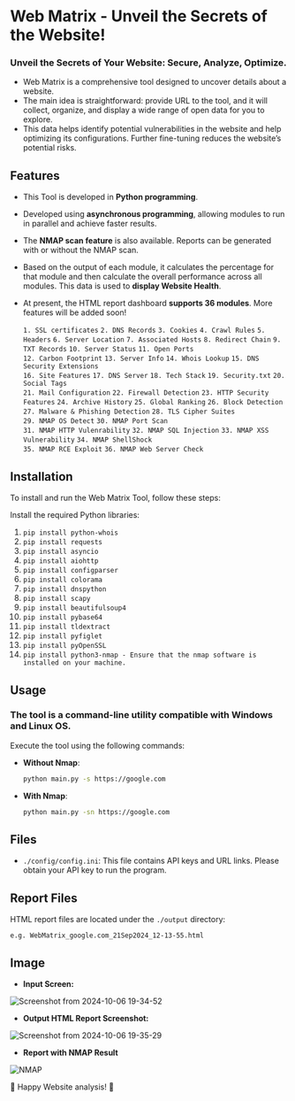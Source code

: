 # Web Matrix - Unveil the Secrets of the Website!

### Unveil the Secrets of Your Website: Secure, Analyze, Optimize.
- Web Matrix is a comprehensive tool designed to uncover details about a website.
- The main idea is straightforward: provide URL to the tool, and it will collect, organize, and display a wide range of open data for you to explore.
- This data helps identify potential vulnerabilities in the website and help optimizing its configurations. Further fine-tuning reduces the website’s potential risks.

## Features
- This Tool is developed in **Python programming**.
- Developed using **asynchronous programming**, allowing modules to run in parallel and achieve faster results.
- The **NMAP scan feature** is also available. Reports can be generated with or without the NMAP scan.
- Based on the output of each module, it calculates the percentage for that module and then calculate the overall performance across all modules. This data is used to **display Website Health**.
- At present, the HTML report dashboard **supports 36 modules**. More features will be added soon! 
  
  `1. SSL certificates`
  `2. DNS Records`
  `3. Cookies`
  `4. Crawl Rules`
  `5. Headers`
  `6. Server Location`
  `7. Associated Hosts`
  `8. Redirect Chain`
  `9. TXT Records`
  `10. Server Status`
  `11. Open Ports`  
  `12. Carbon Footprint`
  `13. Server Info`
  `14. Whois Lookup`
  `15. DNS Security Extensions`  
  `16. Site Features`
  `17. DNS Server`
  `18. Tech Stack`
  `19. Security.txt`
  `20. Social Tags`  
  `21. Mail Configuration`
  `22. Firewall Detection`
  `23. HTTP Security Features`
  `24. Archive History`
  `25. Global Ranking`
  `26. Block Detection`
  `27. Malware & Phishing Detection`
  `28. TLS Cipher Suites`  
  `29. NMAP OS Detect`
  `30. NMAP Port Scan`   
  `31. NMAP HTTP Vulenrability`
  `32. NMAP SQL Injection`
  `33. NMAP XSS Vulnerability`
  `34. NMAP ShellShock`  
  `35. NMAP RCE Exploit`
  `36. NMAP Web Server Check`      

## Installation
To install and run the Web Matrix Tool, follow these steps:

Install the required Python libraries:
1. `pip install python-whois`
2. `pip install requests`
3. `pip install asyncio`
4. `pip install aiohttp`
5. `pip install configparser`
6. `pip install colorama`
7. `pip install dnspython`
8. `pip install scapy`
9. `pip install beautifulsoup4`
10. `pip install pybase64`
11. `pip install tldextract`
12. `pip install pyfiglet`
13. `pip install pyOpenSSL`
14. `pip install python3-nmap - Ensure that the nmap software is installed on your machine.`

## Usage

### The tool is a command-line utility compatible with Windows and Linux OS.

Execute the tool using the following commands:

- **Without Nmap**:
    ```bash
    python main.py -s https://google.com
    ```
- **With Nmap**:
    ```bash
    python main.py -sn https://google.com
    ```

## Files

- `./config/config.ini`: This file contains API keys and URL links. Please obtain your API key to run the program.

## Report Files

HTML report files are located under the `./output` directory:

`e.g. WebMatrix_google.com_21Sep2024_12-13-55.html`

## Image
- **Input Screen:**
  
![Screenshot from 2024-10-06 19-34-52](https://github.com/user-attachments/assets/70f37846-0d32-4121-b103-480caa739c4c)

- **Output HTML Report Screenshot:**
  
![Screenshot from 2024-10-06 19-35-29](https://github.com/user-attachments/assets/e5ec573c-5b37-48d0-bd33-e6c2729f1d68)

- **Report with NMAP Result**

![NMAP](https://github.com/user-attachments/assets/79341c66-50a0-40fa-959d-52f74c29fad0)


🚀 Happy Website analysis! 🚀
